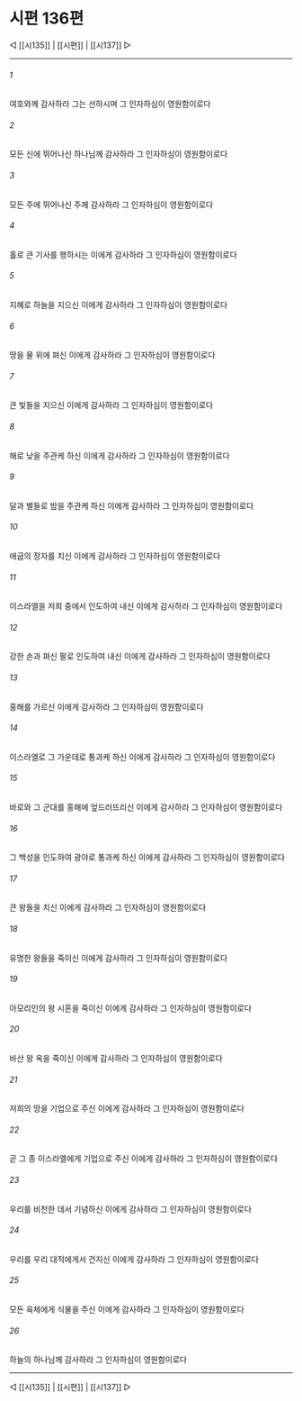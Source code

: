 ﻿# 시편 136편

◁ [[시135]] | [[시편]] | [[시137]] ▷
***

###### 1
여호와께 감사하라 그는 선하시며 그 인자하심이 영원함이로다

###### 2
모든 신에 뛰어나신 하나님께 감사하라 그 인자하심이 영원함이로다

###### 3
모든 주에 뛰어나신 주께 감사하라 그 인자하심이 영원함이로다

###### 4
홀로 큰 기사를 행하시는 이에게 감사하라 그 인자하심이 영원함이로다

###### 5
지혜로 하늘을 지으신 이에게 감사하라 그 인자하심이 영원함이로다

###### 6
땅을 물 위에 펴신 이에게 감사하라 그 인자하심이 영원함이로다

###### 7
큰 빛들을 지으신 이에게 감사하라 그 인자하심이 영원함이로다

###### 8
해로 낮을 주관케 하신 이에게 감사하라 그 인자하심이 영원함이로다

###### 9
달과 별들로 밤을 주관케 하신 이에게 감사하라 그 인자하심이 영원함이로다

###### 10
애굽의 장자를 치신 이에게 감사하라 그 인자하심이 영원함이로다

###### 11
이스라엘을 저희 중에서 인도하여 내신 이에게 감사하라 그 인자하심이 영원함이로다

###### 12
강한 손과 펴신 팔로 인도하여 내신 이에게 감사하라 그 인자하심이 영원함이로다

###### 13
홍해를 가르신 이에게 감사하라 그 인자하심이 영원함이로다

###### 14
이스라엘로 그 가운데로 통과케 하신 이에게 감사하라 그 인자하심이 영원함이로다

###### 15
바로와 그 군대를 홍해에 엎드러뜨리신 이에게 감사하라 그 인자하심이 영원함이로다

###### 16
그 백성을 인도하여 광야로 통과케 하신 이에게 감사하라 그 인자하심이 영원함이로다

###### 17
큰 왕들을 치신 이에게 감사하라 그 인자하심이 영원함이로다

###### 18
유명한 왕들을 죽이신 이에게 감사하라 그 인자하심이 영원함이로다

###### 19
아모리인의 왕 시혼을 죽이신 이에게 감사하라 그 인자하심이 영원함이로다

###### 20
바산 왕 옥을 죽이신 이에게 감사하라 그 인자하심이 영원함이로다

###### 21
저희의 땅을 기업으로 주신 이에게 감사하라 그 인자하심이 영원함이로다

###### 22
곧 그 종 이스라엘에게 기업으로 주신 이에게 감사하라 그 인자하심이 영원함이로다

###### 23
우리를 비천한 데서 기념하신 이에게 감사하라 그 인자하심이 영원함이로다

###### 24
우리를 우리 대적에게서 건지신 이에게 감사하라 그 인자하심이 영원함이로다

###### 25
모든 육체에게 식물을 주신 이에게 감사하라 그 인자하심이 영원함이로다

###### 26
하늘의 하나님께 감사하라 그 인자하심이 영원함이로다


***
◁ [[시135]] | [[시편]] | [[시137]] ▷
